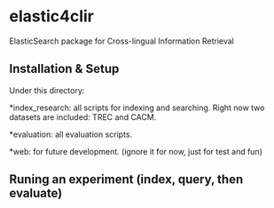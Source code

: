 # elastic4clir
ElasticSearch package for Cross-lingual Information Retrieval

## Installation & Setup
Under this directory:

*index_research: all scripts for indexing and searching. Right now two datasets are included: TREC and CACM.

*evaluation: all evaluation scripts.

*web: for future development. (ignore it for now, just for test and fun)
 
## Runing an experiment (index, query, then evaluate)

